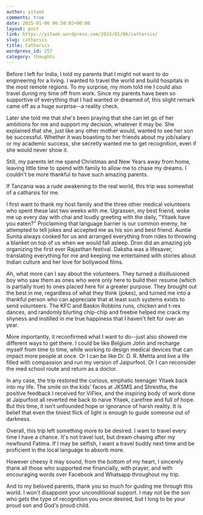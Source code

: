 ```yaml
---
author: yitaek
comments: true
date: 2015-01-06 06:50:02+00:00
layout: post
link: https://yitaek.wordpress.com/2015/01/06/catharsis/
slug: catharsis
title: Catharsis
wordpress_id: 257
category: thoughts
---
```


Before I left for India, I told my parents that I might not want to do engineering for a living. I wanted to travel the world and build hospitals in the most remote regions. To my surprise, my mom told me I could also travel during my time off from work. Since my parents have been so supportive of everything that I had wanted or dreamed of, this slight remark came off as a huge surprise--a reality check.

Later she told me that she's been praying that she can let go of her ambitions for me and support my decision, whatever it may be. She explained that she, just like any other mother would, wanted to see her son be successful. Whether it was boasting to her friends about my job/salary or my academic success, she secretly wanted me to get recognition, even if she would never show it.

Still, my parents let me spend Christmas and New Years away from home, leaving little time to spend with family to allow me to chase my dreams. I couldn't be more thankful to have such amazing parents.

If Tanzania was a rude awakening to the real world, this trip was somewhat of a catharsis for me.

I first want to thank my host family and the three other medical volunteers who spent these last two weeks with me. Ugrassen, my best friend, woke me up every day with chai and loudly greeting with the daily, "Yitaek have you eaten?" Proclaiming that language barrier is our common enemy, he attempted to tell jokes and accepted me as his son and best friend. Auntie Sunita always cooked for us and arranged everything from rides to throwing a blanket on top of us when we would fall asleep. Dron did an amazing job organizing the first ever Rajasthan festival. Daksha was a lifesaver, translating everything for me and keeping me entertained with stories about Indian culture and her love for bollywood films.

Ah, what more can I say about the volunteers. They turned a disillusioned boy who saw them as ones who were only here to build their resume (which is partially true) to ones placed here for a greater purpose. They brought out the best in me, regardless of what they think (jokes), and turned me into a thankful person who can appreciate that at least such systems exists to send volunteers. The KFC and Baskin Robbins runs, chicken and t-rex dances, and randomly blurting chip-chip and freebie helped me crack my shyness and instilled in me true happiness that I haven't felt for over an year.

More importantly, it reconfirmed what I want to do--just also showed me different ways to get there. I could be like Belgium John and recharge myself from time to time, while working to design medical devices that can impact more people at once. Or I can be like Dr. D. R. Mehta and live a life filled with compassion and run my version of Jaipurfoot. Or I can reconsider the med school route and return as a doctor.

In any case, the trip restored the curious, emphatic teenager Yitaek back into my life. The smile on the kids' faces at JKSMS and Shrestha, the positive feedback I received for ViFlex, and the inspiring body of work done at Jaipurfoot all reverted me back to naive Yitaek, carefree and full of hope. But this time, it isn't unfounded hope or ignorance of harsh reality. It is belief that even the tiniest flick of light is enough to guide someone out of darkness.

Overall, this trip left something more to be desired. I want to travel every time I have a chance. It's not travel lust, but dream chasing after my newfound Fatima. If I may be selfish, I want a travel buddy next time and be proficient in the local language to absorb more.

However cheesy it may sound, from the bottom of my heart, I sincerely thank all those who supported me financially, with prayer, and with encouraging words over Facebook and Whatsapp throughout my trip.

And to my beloved parents, thank you so much for guiding me through this world. I won't disappoint your unconditional support. I may not be the son who gets the type of recognition you once desired, but I long to be your proud son and God's proud child.

